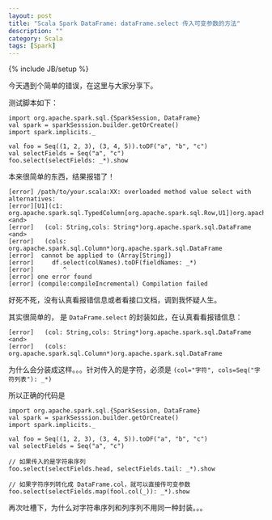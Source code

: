 ```yaml
---
layout: post
title: "Scala Spark DataFrame: dataFrame.select 传入可变参数的方法"
description: ""
category: Scala
tags: [Spark]
---
```

{% include JB/setup %}

今天遇到个简单的错误，在这里与大家分享下。

测试脚本如下：

```
import org.apache.spark.sql.{SparkSession, DataFrame}
val spark = sparkSesssion.builder.getOrCreate()
import spark.implicits._

val foo = Seq((1, 2, 3), (3, 4, 5)).toDF("a", "b", "c")
val selectFields = Seq("a", "c")
foo.select(selectFields: _*).show
```

本来很简单的东西，结果报错了！

```
[error] /path/to/your.scala:XX: overloaded method value select with alternatives:
[error][U1](c1: org.apache.spark.sql.TypedColumn[org.apache.spark.sql.Row,U1])org.apache.spark.sql.Dataset[U1] <and>
[error]   (col: String,cols: String*)org.apache.spark.sql.DataFrame <and>
[error]   (cols: org.apache.spark.sql.Column*)org.apache.spark.sql.DataFrame
[error]  cannot be applied to (Array[String])
[error]     df.select(colNames).toDF(fieldNames: _*)
[error]        ^
[error] one error found
[error] (compile:compileIncremental) Compilation failed
```

好死不死，没有认真看报错信息或者看接口文档，调到我怀疑人生。

其实很简单的， 是 `DataFrame.select` 的封装如此，在认真看看报错信息：

```
[error]   (col: String,cols: String*)org.apache.spark.sql.DataFrame <and>
[error]   (cols: org.apache.spark.sql.Column*)org.apache.spark.sql.DataFrame
```

为什么会分装成这样。。。针对传入的是字符，必须是 `(col="字符", cols=Seq("字符列表"): _*)`

所以正确的代码是

```
import org.apache.spark.sql.{SparkSession, DataFrame}
val spark = sparkSesssion.builder.getOrCreate()
import spark.implicits._

val foo = Seq((1, 2, 3), (3, 4, 5)).toDF("a", "b", "c")
val selectFields = Seq("a", "c")

// 如果传入的是字符串序列
foo.select(selectFields.head, selectFields.tail: _*).show

// 如果字符序列转化成 DataFrame.col，就可以直接传可变参数
foo.select(selectFields.map(fool.col(_)): _*).show
```

再次吐槽下，为什么对字符串序列和列序列不用同一种封装。。。